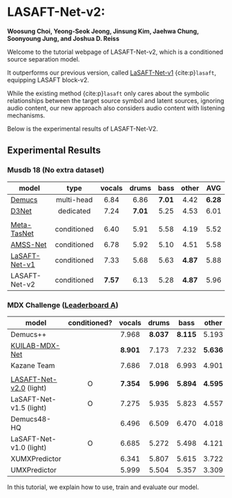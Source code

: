 <!-- #region -->
LASAFT-Net-v2:
=============

**Woosung Choi, Yeong-Seok Jeong, Jinsung Kim, Jaehwa Chung, Soonyoung Jung, and Joshua D. Reiss**

Welcome to the tutorial webpage of LASAFT-Net-v2, which is a conditioned source separation model.

It outperforms our previous version, called [LaSAFT-Net-v1](https://github.com/ws-choi/Conditioned-Source-Separation-LaSAFT) {cite:p}`lasaft`, equipping LASAFT block-v2.

While the existing method {cite:p}`lasaft` only cares about the symbolic relationships between the target source symbol and latent sources, ignoring audio content, our new approach also considers audio content with listening mechanisms.

Below is the experimental results of LASAFT-Net-V2.

## Experimental Results

### Musdb 18 (No extra dataset)

| model                   | type |     vocals    |     drums     |      bass     |     other     |      AVG      |
|-------------------------|:----------:|:-------------:|:-------------:|:-------------:|:-------------:|:-------------:|
| [Demucs](https://paperswithcode.com/sota/music-source-separation-on-musdb18?p=lasaft-latent-source-attentive-frequency)  | multi-head  |     6.84     |      6.86     |     **7.01**    |      4.42     |      **6.28**     |
| [D3Net](https://paperswithcode.com/sota/music-source-separation-on-musdb18?p=lasaft-latent-source-attentive-frequency)  | dedicated  |     7.24     |      **7.01**     |      5.25     |      4.53     |      6.01     |
| |
| [Meta-TasNet](https://github.com/pfnet-research/meta-tasnet)  | conditioned  |      6.40     |      5.91     |      5.58     |      4.19     |      5.52     |
| [AMSS-Net](https://github.com/ws-choi/AMSS-Net) | conditioned  |      6.78     |      5.92     |      5.10     |      4.51     |      5.58     |
| [LaSAFT-Net-v1](https://github.com/ws-choi/Conditioned-Source-Separation-LaSAFT) | conditioned  |     7.33    |      5.68     | 5.63 | **4.87** |      5.88     |
| LASAFT-Net-v2 | conditioned  | **7.57** | 6.13 |      5.28     | **4.87** | 5.96 |

### MDX Challenge ([Leaderboard A](https://www.aicrowd.com/challenges/music-demixing-challenge-ismir-2021/leaderboards?challenge_leaderboard_extra_id=868&challenge_round_id=886))


| model                   | conditioned? |     vocals    |     drums     |      bass     |     other     |      Song      |
|-------------------------|:-------------:|:-------------:|:-------------:|:-------------:|:-------------:|:-------------:|
| Demucs++ |  | 7.968 | **8.037**	 | **8.115** | 5.193 | **7.328** |
| [KUILAB-MDX-Net](https://github.com/kuielab/mdx-net/tree/Leaderboard_A) |  | **8.901** | 7.173 | 7.232 | **5.636** | 7.236 |
| Kazane Team |  | 7.686 | 7.018 | 6.993 | 4.901 | 6.649 |
|  |
| [LASAFT-Net-v2.0](https://github.com/ws-choi/LASAFT-Net-v2/tree/mdx-medium-v2-669) (light) | O  |  **7.354**	 | **5.996**	 | **5.894** | **4.595** | **5.960** |
| LaSAFT-Net-v1.5 (light) | O   |  7.275		 | 5.935	 | 5.823	 | 4.557	 | 5.897 |
| Demucs48-HQ |   | 6.496	 | 6.509	 | 6.470 | 4.018 | 5.873 |
| LaSAFT-Net-v1.0 (light) | O | 6.685  | 5.272     | 5.498 | 4.121 | 5.394 |
| XUMXPredictor | |  6.341 | 5.807	| 5.615 | 3.722 | 5.372 | 
| UMXPredictor | | 5.999	| 5.504 | 5.357 | 3.309 | 5.042 |



In this tutorial, we explain how to use, train and evaluate our model.

<!-- #endregion -->
